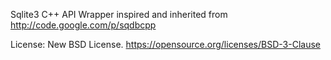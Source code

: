 Sqlite3 C++ API Wrapper inspired and inherited from http://code.google.com/p/sqdbcpp

License: New BSD License. https://opensource.org/licenses/BSD-3-Clause
